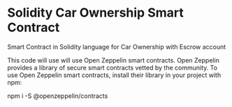 # Solidity Car Ownership Smart Contract
Smart Contract in Solidity language for Car Ownership with Escrow account

This code will use will use Open Zeppelin smart contracts. 
Open Zeppelin provides a library of secure smart contracts vetted by the community. 
To use Open Zeppelin smart contracts, install their library in your project with npm:

npm i -S @openzeppelin/contracts
